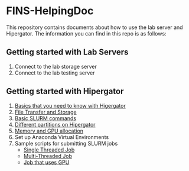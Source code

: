 # FINS-HelpingDoc

This repository contains documents about how to use the lab server and Hipergator. The information you can find in this repo is as follows:

## Getting started with Lab Servers
1. Connect to the lab storage server
2. Connect to the lab testing server

## Getting started with Hipergator
1. [Basics that you need to know with Higergator](https://github.com/zhumd225/FINS-HelpingDoc/blob/main/Getting%20Started%20with%20Hipergator/Basics.md)
2. [File Transfer and Storage](https://github.com/zhumd225/FINS-HelpingDoc/blob/main/Getting%20Started%20with%20Hipergator/File%20Transfer%20and%20Storage.md)
3. [Basic SLURM commands](https://github.com/zhumd225/FINS-HelpingDoc/blob/main/Getting%20Started%20with%20Hipergator/SLURM%20Commands.md)
4. [Different partitions on Hipergator](https://github.com/zhumd225/FINS-HelpingDoc/blob/main/Getting%20Started%20with%20Hipergator/Hipergator%20Partitions.md)
5. [Memory and GPU allocation](https://github.com/zhumd225/FINS-HelpingDoc/blob/main/Getting%20Started%20with%20Hipergator/Memory%20and%20GPU%20Allocation.md)
6. Set up Anaconda Virtual Environments
7. Sample scripts for submitting SLURM jobs
   * [Single Threaded Job](https://github.com/zhumd225/FINS-HelpingDoc/blob/main/Getting%20Started%20with%20Hipergator/SampleScripts/SampleScript-SingleThread.sabtch)
   * [Multi-Threaded Job](https://github.com/zhumd225/FINS-HelpingDoc/blob/main/Getting%20Started%20with%20Hipergator/SampleScripts/SampleScript-MultiThread.sbatch)
   * [Job that uses GPU](https://github.com/zhumd225/FINS-HelpingDoc/blob/main/Getting%20Started%20with%20Hipergator/SampleScripts/SampleScript-GPU.sbatch)
